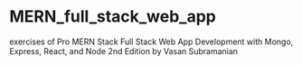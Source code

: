 # MERN_full_stack_web_app
exercises of Pro MERN Stack Full Stack Web App Development with Mongo, Express, React, and Node 2nd Edition by Vasan Subramanian
